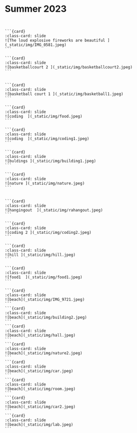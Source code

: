# Summer 2023 

<div id="slideshow">

```{include} _static/buttons.html
```


````{card-carousel} 3

```{card} 
:class-card: slide
![The loud explosive fireworks are beautiful ](_static/img/IMG_0581.jpeg)
```

```{card} 
:class-card: slide
![basketballcourt 2 ](_static/img/basketballcourt2.jpeg)
```


```{card} 
:class-card: slide
![basketball court 1 ](_static/img/basketball1.jpeg)
```

```{card} 
:class-card: slide
![coding  ](_static/img/food.jpeg)
```

```{card} 
:class-card: slide
![coding  ](_static/img/coding1.jpeg)
```

```{card} 
:class-card: slide
![buldings ](_static/img/building1.jpeg)
```

```{card} 
:class-card: slide
![nature ](_static/img/nature.jpeg)
```


```{card} 
:class-card: slide
![hangingout  ](_static/img/rahangout.jpeg)
```

```{card} 
:class-card: slide
![coding 2 ](_static/img/coding2.jpeg)
```

```{card} 
:class-card: slide
![hill ](_static/img/hill.jpeg)
```

```{card} 
:class-card: slide
![food1  ](_static/img/food1.jpeg)
```

```{card} 
:class-card: slide
![beach](_static/img/IMG_9721.jpeg)
```
```{card} 
:class-card: slide
![beach](_static/img/building2.jpeg)
```
```{card} 
:class-card: slide
![beach](_static/img/hall.jpeg)
```
```{card} 
:class-card: slide
![beach](_static/img/nature2.jpeg)
```
```{card} 
:class-card: slide
![beach](_static/img/car.jpeg)
```
```{card} 
:class-card: slide
![beach](_static/img/room.jpeg)
```
```{card} 
:class-card: slide
![beach](_static/img/car2.jpeg)
```
```{card} 
:class-card: slide
![beach](_static/img/lab.jpeg)
```



````

</div>